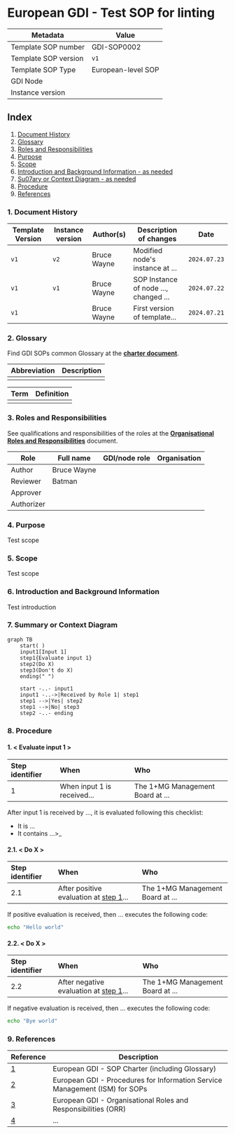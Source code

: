 # European GDI - Test SOP for linting

| Metadata          | Value               |
|-------------------|---------------------|
| Template SOP number  | GDI-SOP0002 |
| Template SOP version | ``v1``          |
| Template SOP Type    | European-level SOP |
| GDI Node             |  |
| Instance version     |  |

## Index

1. [Document History](#1-document-history)
2. [Glossary](#2-glossary)
3. [Roles and Responsibilities](#3-roles-and-responsibilities)
4. [Purpose](#4-purpose)
5. [Scope](#5-scope)
6. [Introduction and Background Information - as needed](#6-introduction-and-background-information)
7. [Su07ary or Context Diagram - as needed](#7-su07ary-or-context-diagram)
8. [Procedure](#8-procedure)
9. [References](#9-references)

### 1. Document History

| Template Version | Instance version | Author(s) | Description of changes       | Date       |
|---------|-----------|-----------|------------------------------|------------|
| ``v1`` | ``v2`` | Bruce Wayne | Modified node's instance at ... | ``2024.07.23`` |
| ``v1`` | ``v1`` | Bruce Wayne | SOP Instance of node ..., changed ... | ``2024.07.22`` |
| ``v1`` |  | Bruce Wayne | First version of template... | ``2024.07.21`` |

### 2. Glossary
Find GDI SOPs common Glossary at the [**charter document**](https://github.com/GenomicDataInfrastructure/standard-operating-procedures/blob/main/docs/GDI-SOP_charter.md).

| Abbreviation | Description     |
|---------------|-----------------|
|               |                 |

| Term          | Definition      |
|---------------|-----------------|
|               |                 |

### 3. Roles and Responsibilities
See qualifications and responsibilities of the roles at the [**Organisational Roles and Responsibilities**](https://github.com/GenomicDataInfrastructure/standard-operating-procedures/blob/main/docs/GDI-SOP_organisational-roles-and-responsibilities.md) document.

| Role       | Full name       | GDI/node role   | Organisation |
|------------|-----------------|-----------------|--------------|
| Author     | Bruce Wayne |                 |              |
| Reviewer   | Batman |                 |              |
| Approver   |  |                 |              |
| Authorizer |  |                 |              |

### 4. Purpose
Test scope

### 5. Scope
Test scope 

### 6. Introduction and Background Information
Test introduction

### 7. Summary or Context Diagram
```mermaid
graph TB
    start( )
    input1[Input 1]
    step1{Evaluate input 1}
    step2(Do X)
    step3(Don't do X)
    ending(" ")

    start -..- input1
    input1 -..->|Received by Role 1| step1
    step1 -->|Yes| step2
    step1 -->|No| step3
    step2 -..- ending
```

### 8. Procedure
#### 1. < Evaluate input 1 >
| Step identifier            | When             | Who |
|:------------------|:----|:----|
| 1                     | When input 1 is received... | The 1+MG Management Board at ... |

After input 1 is received by ..., it is evaluated following this checklist:
- It is ...
- It contains ...>_
#### 2.1. < Do X >
| Step identifier            | When             | Who |
|:------------------|:----|:----|
| 2.1                     | After positive evaluation at [step 1](#1--evaluate-input-1-)... | The 1+MG Management Board at ... |

If positive evaluation is received, then ... executes the following code:
```bash
echo "Hello world"
```
#### 2.2. < Do X >
| Step identifier            | When             | Who |
|:---------------------------|:-----------------|:----|
| 2.2                  | After negative evaluation at [step 1](#1--evaluate-input-1-)... | The 1+MG Management Board at ... |

If negative evaluation is received, then ... executes the following code:
```bash
echo "Bye world"
```

### 9. References
| Reference | Description                                          |
|-----------|------------------------------------------------------|
| [1](#)    | European GDI - SOP Charter (including Glossary)      |
| [2](#)    | European GDI - Procedures for Information Service Management (ISM) for SOPs |
| [3](#)    | European GDI - Organisational Roles and Responsibilities (ORR) |
| [4](#)    | ... |